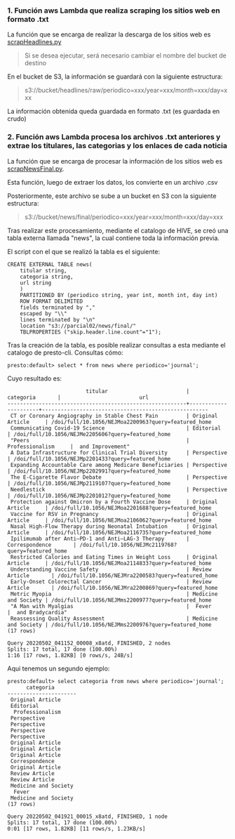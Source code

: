 ### 1. Función aws Lambda que realiza scraping los sitios web en formato .txt

La función que se encarga de realizar la descarga de los sitios web es [scrapHeadlines.py](https://github.com/Hobbit3415/bigData-2022_01/blob/master/corte2/parcial02/scrapHeadlines/scrapHeadlines.py)

> Si se desea ejecutar, será necesario cambiar el nombre del bucket de destino

En el bucket de S3, la información se guardará con la siguiente estructura:
 > s3://bucket/headlines/raw/periodico=xxx/year=xxx/month=xxx/day=xxx

La información obtenida queda guardada en formato .txt (es guardada en crudo)

### 2. Función aws Lambda procesa los archivos .txt anteriores y extrae los titulares, las categorias y los enlaces de cada noticia

La función que se encarga de procesar la información de los sitios web es [scrapNewsFinal.py](https://github.com/Hobbit3415/bigData-2022_01/blob/master/corte2/parcial02/scrapNewsFinal/scrapNewsFinal.py).

Esta función, luego de extraer los datos, los convierte en un archivo .csv

Posteriormente, este archivo se sube a un bucket en S3 con la siguiente estructura:
> s3://bucket/news/final/periodico=xxx/year=xxx/month=xxx/day=xxx

Tras realizar este procesamiento, mediante el catalogo de HIVE, se creó una tabla externa llamada "news", la cual contiene toda la información previa.

El script con el que se realizó la tabla es el siguiente:
```
CREATE EXTERNAL TABLE news(
	titular string,
	categoria string,
	url string
	)
	PARTITIONED BY (periodico string, year int, month int, day int)
	ROW FORMAT DELIMITED
	fields terminated by ","
	escaped by "\\"
	lines terminated by "\n"
	location "s3://parcial02/news/final/"
	TBLPROPERTIES ("skip.header.line.count"="1");
```
Tras la creación de la tabla, es posible realizar consultas a esta mediante el catalogo de presto-cli. Consultas cómo:
```
presto:default> select * from news where periodico='journal';
```
Cuyo resultado es:
```
                         titular                         |      categoria       |                         url
---------------------------------------------------------+----------------------+-----------------------------------------------------
 CT or Coronary Angiography in Stable Chest Pain         | Original Article     | /doi/full/10.1056/NEJMoa2200963?query=featured_home
 Communicating Covid-19 Science                          | Editorial            | /doi/full/10.1056/NEJMe2205606?query=featured_home
 "Peers                                                  |  Professionalism     |  and Improvement"
 A Data Infrastructure for Clinical Trial Diversity      | Perspective          | /doi/full/10.1056/NEJMp2201433?query=featured_home
 Expanding Accountable Care among Medicare Beneficiaries | Perspective          | /doi/full/10.1056/NEJMp2202991?query=featured_home
 The E-Cigarette Flavor Debate                           | Perspective          | /doi/full/10.1056/NEJMp2119107?query=featured_home
 Needlestick                                             | Perspective          | /doi/full/10.1056/NEJMp2201012?query=featured_home
 Protection against Omicron by a Fourth Vaccine Dose     | Original Article     | /doi/full/10.1056/NEJMoa2201688?query=featured_home
 Vaccine for RSV in Pregnancy                            | Original Article     | /doi/full/10.1056/NEJMoa2106062?query=featured_home
 Nasal High-Flow Therapy during Neonatal Intubation      | Original Article     | /doi/full/10.1056/NEJMoa2116735?query=featured_home
 Ipilimumab after Anti–PD-1 and Anti–LAG-3 Therapy       | Correspondence       | /doi/full/10.1056/NEJMc2119768?query=featured_home
 Restricted Calories and Eating Times in Weight Loss     | Original Article     | /doi/full/10.1056/NEJMoa2114833?query=featured_home
 Understanding Vaccine Safety                            | Review Article       | /doi/full/10.1056/NEJMra2200583?query=featured_home
 Early-Onset Colorectal Cancer                           | Review Article       | /doi/full/10.1056/NEJMra2200869?query=featured_home
 Metric Myopia                                           | Medicine and Society | /doi/full/10.1056/NEJMms2200977?query=featured_home
 "A Man with Myalgias                                    |  Fever               |  and Bradycardia"
 Reassessing Quality Assessment                          | Medicine and Society | /doi/full/10.1056/NEJMms2200976?query=featured_home
(17 rows)

Query 20220502_041152_00008_x8atd, FINISHED, 2 nodes
Splits: 17 total, 17 done (100.00%)
1:16 [17 rows, 1.82KB] [0 rows/s, 24B/s]
```
Aqui tenemos un segundo ejemplo:
```
presto:default> select categoria from news where periodico='journal';
      categoria
----------------------
 Original Article
 Editorial
  Professionalism
 Perspective
 Perspective
 Perspective
 Perspective
 Original Article
 Original Article
 Original Article
 Correspondence
 Original Article
 Review Article
 Review Article
 Medicine and Society
  Fever
 Medicine and Society
(17 rows)

Query 20220502_041921_00015_x8atd, FINISHED, 1 node
Splits: 17 total, 17 done (100.00%)
0:01 [17 rows, 1.82KB] [11 rows/s, 1.23KB/s]
```
